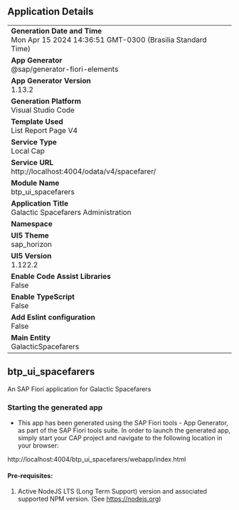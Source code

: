## Application Details
|               |
| ------------- |
|**Generation Date and Time**<br>Mon Apr 15 2024 14:36:51 GMT-0300 (Brasilia Standard Time)|
|**App Generator**<br>@sap/generator-fiori-elements|
|**App Generator Version**<br>1.13.2|
|**Generation Platform**<br>Visual Studio Code|
|**Template Used**<br>List Report Page V4|
|**Service Type**<br>Local Cap|
|**Service URL**<br>http://localhost:4004/odata/v4/spacefarer/
|**Module Name**<br>btp_ui_spacefarers|
|**Application Title**<br>Galactic Spacefarers Administration|
|**Namespace**<br>|
|**UI5 Theme**<br>sap_horizon|
|**UI5 Version**<br>1.122.2|
|**Enable Code Assist Libraries**<br>False|
|**Enable TypeScript**<br>False|
|**Add Eslint configuration**<br>False|
|**Main Entity**<br>GalacticSpacefarers|

## btp_ui_spacefarers

An SAP Fiori application for Galactic Spacefarers

### Starting the generated app

-   This app has been generated using the SAP Fiori tools - App Generator, as part of the SAP Fiori tools suite.  In order to launch the generated app, simply start your CAP project and navigate to the following location in your browser:

http://localhost:4004/btp_ui_spacefarers/webapp/index.html

#### Pre-requisites:

1. Active NodeJS LTS (Long Term Support) version and associated supported NPM version.  (See https://nodejs.org)


